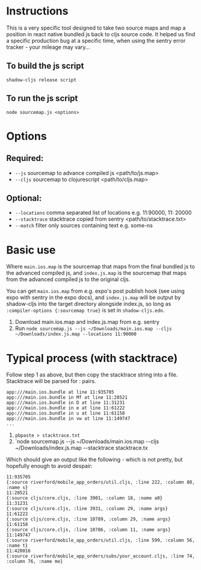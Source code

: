 # Instructions

This is a very specific tool designed to take two source maps and map a position in react native bundled js back to cljs source code. It helped us find a specific production bug at a specific time, when using the sentry error tracker - your mileage may vary...

## To build the js script
`shadow-cljs release script`

## To run the js script
`node sourcemap.js <options>`

# Options

## Required:

  * `--js` sourcemap to advance compiled js <path/to/js.map>
  * `--cljs` sourcemap to clojurescript <path/to/cljs.map>

## Optional:
  * `--locations` comma separated list of locations e.g. 11:90000, 11: 20000
  * `--stacktrace` stacktrace copied from sentry <path/to/stacktrace.txt>
  * `--match` filter only sources containing text e.g. some-ns

# Basic use
Where `main.ios.map` is the sourcemap that maps from the final bundled js to the advanced compiled js,
and `index.js.map` is the sourcemap that maps from the advanced compiled js to the original cljs.

You can get `main.ios.map` from e.g. expo's post publish hook (see using expo with sentry in the expo docs), and `index.js.map` will be output by shadow-cljs into the target directory alongside index.js, so long as `:compiler-options {:sourcemap true}` is set in `shadow-cljs.edn`.

1. Download main.ios.map and index.js.map from e.g. sentry
2. Run `node sourcemap.js --js ~/Downloads/main.ios.map --cljs ~/Downloads/index.js.map --locations 11:90000`

# Typical process (with stacktrace)

Follow step 1 as above, but then copy the stacktrace string into a file.
Stacktrace will be parsed for <line>:<column> pairs.

```
app:///main.ios.bundle at line 11:935705
app:///main.ios.bundle in Mf at line 11:28521
app:///main.ios.bundle in D at line 11:31231
app:///main.ios.bundle in e at line 11:61222
app:///main.ios.bundle in u at line 11:61158
app:///main.ios.bundle in vw at line 11:149747
...

```
1. `pbpaste > stacktrace.txt`
2. `node sourcemap.js --js ~/Downloads/main.ios.map --cljs ~/Downloads/index.js.map --stacktrace stacktrace.tx

Which should give an output like the following - which is not pretty, but hopefully enough to avoid despair:

```
11:935705
{:source riverford/mobile_app_orders/util.cljs, :line 222, :column 80, :name s}
11:28521
{:source cljs/core.cljs, :line 3901, :column 18, :name a0}
11:31231
{:source cljs/core.cljs, :line 3931, :column 29, :name args}
11:61222
{:source cljs/core.cljs, :line 10789, :column 29, :name args}
11:61158
{:source cljs/core.cljs, :line 10786, :column 11, :name args}
11:149747
{:source riverford/mobile_app_orders/util.cljs, :line 599, :column 56, :name t}
11:420016
{:source riverford/mobile_app_orders/subs/your_account.cljs, :line 74, :column 76, :name me}
```
